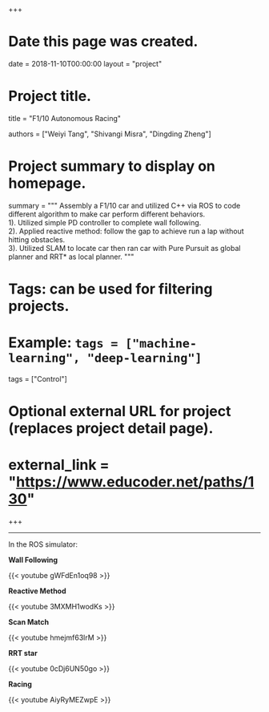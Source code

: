 +++
# Date this page was created.
date = 2018-11-10T00:00:00
layout = "project"

# Project title.
title = "F1/10 Autonomous Racing"


authors = ["Weiyi Tang", "Shivangi Misra", "Dingding Zheng"]

# Project summary to display on homepage.
summary = """
Assembly a F1/10 car and utilized C++ via ROS to code different algorithm to make car perform different behaviors.<br> 
 1). Utilized simple PD controller to complete wall following.<br>
 2). Applied reactive method: follow the gap to achieve run a lap without hitting obstacles.<br>
 3). Utilized SLAM to locate car then ran car with Pure Pursuit as global planner and RRT* as local planner.
 """

# Tags: can be used for filtering projects.
# Example: `tags = ["machine-learning", "deep-learning"]`
tags = ["Control"]

# Optional external URL for project (replaces project detail page).
# external_link = "https://www.educoder.net/paths/130"
+++

---
In the ROS simulator:<br>


**Wall Following**<br>

{{< youtube gWFdEn1oq98 >}}<br>



**Reactive Method**<br>

{{< youtube 3MXMH1wodKs >}}<br>



**Scan Match**<br>

{{< youtube hmejmf63lrM >}}<br>



**RRT star**<br>

{{< youtube 0cDj6UN50go >}}<br>



**Racing**<br>

{{< youtube AiyRyMEZwpE >}}
